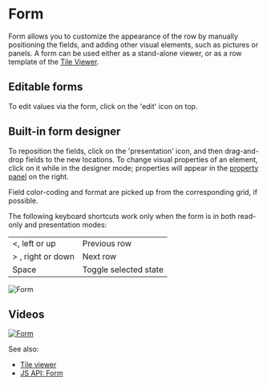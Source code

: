 <!-- TITLE: Form -->
<!-- SUBTITLE: -->

# Form

Form allows you to customize the appearance of the row by manually positioning the fields, and adding other visual
elements, such as pictures or panels. A form can be used either as a stand-alone viewer, or as a row template of
the [Tile Viewer](tile-viewer.md).

## Editable forms

To edit values via the form, click on the 'edit' icon on top.

## Built-in form designer

To reposition the fields, click on the 'presentation' icon, and then drag-and-drop fields to the new locations. To
change visual properties of an element, click on it while in the designer mode; properties will appear in
the [property panel](../../overview/navigation.md#properties)
on the right.

Field color-coding and format are picked up from the corresponding grid, if possible.

The following keyboard shortcuts work only when the form is in both read-only and presentation modes:

|                           |                        |
|---------------------------|------------------------|
| <, left or up             | Previous row           |
| > , right or down          | Next row               |
| Space                     | Toggle selected state  |

![Form](../../uploads/gifs/form.gif "form")

## Videos

[![Form](../../uploads/youtube/visualizations2.png "Open on Youtube")](https://www.youtube.com/watch?v=7MBXWzdC0-I&t=3273s)

See also:

* [Tile viewer](tile-viewer.md)
* [JS API: Form](https://public.datagrok.ai/js/samples/ui/viewers/types/form)